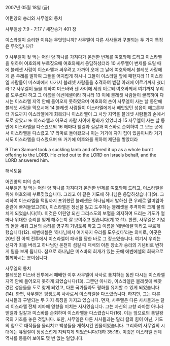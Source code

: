 2007년 05월 18일 (금)

어린양의 승리와 사무엘의 통치



사무엘상 7:9 - 7:17 / 새찬송가 401 장


이스라엘이 승리한 이유는 무엇입니까?
사무엘이 다른 사사들과 구별되는 두 가지 특징은 무엇입니까? 

9 사무엘이 젖 먹는 어린 양 하나를 가져다가 온전한 번제를 여호와께 드리고 이스라엘을 위하여 여호와께 부르짖으매 여호와께서 응답하셨더라 10 사무엘이 번제를 드릴 때에 블레셋 사람이 이스라엘과 싸우려고 가까이 오매 그 날에 여호와께서 블레셋 사람에게 큰 우레를 발하여 그들을 어지럽게 하시니 그들이 이스라엘 앞에 패한지라 11 이스라엘 사람들이 미스바에서 나가서 블레셋 사람들을 추격하여 벧갈 아래에 이르기까지 쳤더라 12 사무엘이 돌을 취하여 미스바와 센 사이에 세워 이르되 여호와께서 여기까지 우리를 도우셨다 하고 그 이름을 에벤에셀이라 하니라 13 이에 블레셋 사람들이 굴복하여 다시는 이스라엘 지역 안에 들어오지 못하였으며 여호와의 손이 사무엘이 사는 날 동안에 블레셋 사람을 막으시매 14 블레셋 사람들이 이스라엘에게서 빼앗았던 성읍이 에그론부터 가드까지 이스라엘에게 회복되니 이스라엘이 그 사방 지역을 블레셋 사람들의 손에서 도로 찾았고 또 이스라엘과 아모리 사람 사이에 평화가 있었더라 15 사무엘이 사는 날 동안에 이스라엘을 다스렸으되 16 해마다 벧엘과 길갈과 미스바로 순회하여 그 모든 곳에서 이스라엘을 다스렸고 17 라마로 돌아왔으니 이는 거기에 자기 집이 있음이니라 거기서도 이스라엘을 다스렸으며 또 거기에 여호와를 위하여 제단을 쌓았더라 

9 Then Samuel took a suckling lamb and offered it up as a whole burnt offering to the LORD. He cried out to the LORD on Israels behalf, and the LORD answered him.

해석도움





어린양의 피의 승리  
사무엘은 젖 먹는 어린 양 하나를 가져다가 온전한 번제를 여호와께 드리고, 이스라엘을 위해 여호와께 부르짖었습니다. 그리고 이 같은 기도에 하나님은 응답하셨습니다(9). 그리하여 이스라엘을 턱밑까지 포위했던 블레셋은 하나님께서 발하신 큰 우레로 말미암아 혼란에 빠져들었고(10), 이스라엘은 정신을 잃고 도주하는 블레셋을 추격하여 크게 물리치게 되었습니다(11). 이것은 어린양 되신 그리스도의 보혈을 의지하여 드리는 기도가 얼마나 위대한 승리를 얻게 해주는지 잘 보여주고 있습니다(계 12:11). 한편, 사무엘은 기념의 돌을 세워 그날의 승리를 영구히 기념토록 하고 그 이름을 ‘에벤에셀’이라고 부르게 했습니다(12). 에벤에셀은 ‘하나님께서 여기까지 우리를 도우셨다’라는 의미로, 이곳은 20년 전 아벡 전투에서 이스라엘이 패배를 당한 바로 그 장소였습니다. 여기서 우리는 신자가 죄를 버리고 하나님만 온전히 섬길 때 패배의 아픈 장소가 승리의 기념비로 변하게 됨을 보게 됩니다. 참으로 하나님은 미스바의 회개가 있는 곳에 에벤에셀의 회복으로 함께하시는 분이십니다.  

사무엘의 통치  
블레셋은 미스바 전투에서 패배한 이후 사무엘이 사사로 통치하는 동안 다시는 이스라엘 지역 안에 들어오지 못하게 되었습니다(13). 그뿐만 아니라, 이스라엘은 블레셋에 빼앗겼던 성읍들을 도로 찾게 되었고, 다른 국가들과도 평화를 유지할 수 있게 되었습니다(14). 한편, 사무엘은 평생토록 사사로서 이스라엘을 다스렸습니다. 하지만, 그는 다른 사사들과 구별되는 두 가지 특징을 가지고 있습니다. 먼저, 사무엘은 다른 사사들과는 달리 이스라엘 전체 지파에 영향을 미치는 사사였습니다. 그는 자신의 고향 라마뿐 아니라 벧엘과 길갈과 미스바를 순회하며 이스라엘을 다스렸습니다(16). 이는 앞으로의 통일왕국의 기초를 놓은 것입니다. 또한, 사무엘은 다른 사사들과는 달리 칼의 힘이 아닌, 기도의 힘으로 대적들을 물리치고 백성들을 개혁시킨 인물이었습니다. 그리하여 사무엘의 시대에는 유월절이 정성스럽게 지켜지게 되었습니다(대하 35:18). 이것은 이스라엘 전체 역사를 통틀어 보아도 몇 번 없는 일입니다.